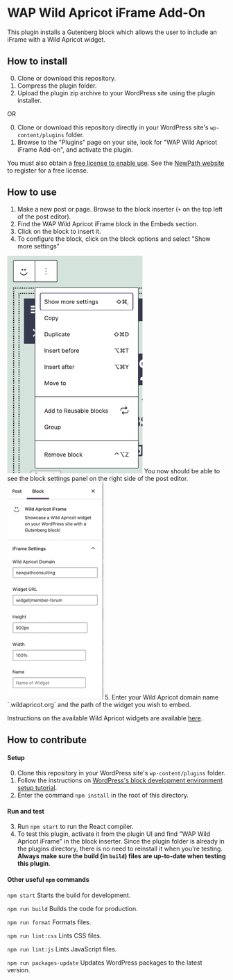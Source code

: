 # WAP Wild Apricot iFrame Add-On

This plugin installs a Gutenberg block which allows the user to include an iFrame with a Wild Apricot widget.

## How to install
0. Clone or download this repository.
1. Compress the plugin folder.
2. Upload the plugin zip archive to your WordPress site using the plugin installer.

OR

0. Clone or download this repository directly in your WordPress site's `wp-content/plugins` folder.
1. Browse to the "Plugins" page on your site, look for "WAP Wild Apricot iFrame Add-on", and activate the plugin.

You must also obtain a [free license to enable use](https://github.com/NewPath-Consulting/Wild-Apricot-Press#license). See the [NewPath website](https://newpathconsulting.com/wawp) to register for a free license.

## How to use
1. Make a new post or page. Browse to the block inserter (`+` on the top left of the post editor).
2. Find the WAP Wild Apricot iFrame block in the Embeds section.
3. Click on the block to insert it.
4. To configure the block, click on the block options and select "Show more settings"
<img src="assets/images/settings.png" height="500px">
You now should be able to see the block settings panel on the right side of the post editor.
<img src="assets/images/panel.png" height="500px">
5. Enter your Wild Apricot domain name `<yourorgname>.wildapricot.org` and the path of the widget you wish to embed.

Instructions on the available Wild Apricot widgets are available [here](https://gethelp.wildapricot.com/en/articles/222-using-widgets).


## How to contribute

#### Setup
0. Clone this repository in your WordPress site's `wp-content/plugins` folder.
1. Follow the instructions on [WordPress's block development environment setup tutorial](https://developer.wordpress.org/block-editor/handbook/tutorials/devenv/).
2. Enter the command `npm install` in the root of this directory.

#### Run and test
3. Run `npm start` to run the React compiler.
4. To test this plugin, activate it from the plugin UI and find "WAP Wild Apricot iFrame" in the block inserter. Since the plugin folder is already in the plugins directory, there is no need to reinstall it when you're testing. **Always make sure the build (in `build`) files are up-to-date when testing this plugin**.

#### Other useful `npm` commands
`npm start`
Starts the build for development.

`npm run build`
Builds the code for production.

`npm run format`
Formats files.

`npm run lint:css`
Lints CSS files.

`npm run lint:js`
Lints JavaScript files.

`npm run packages-update`
Updates WordPress packages to the latest version.
